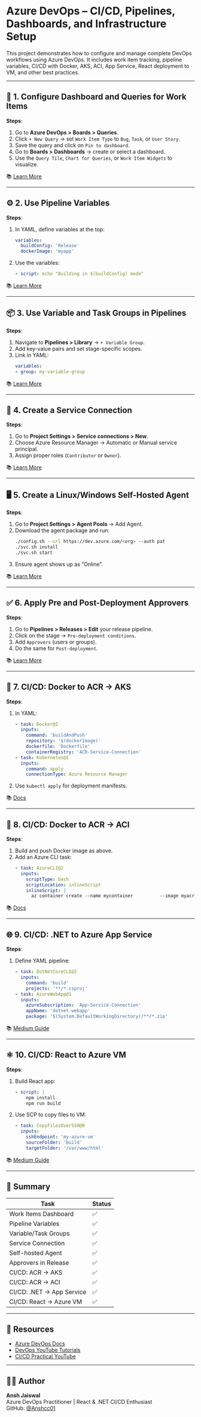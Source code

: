 # Azure DevOps – CI/CD, Pipelines, Dashboards, and Infrastructure Setup

This project demonstrates how to configure and manage complete DevOps workflows using Azure DevOps. It includes work item tracking, pipeline variables, CI/CD with Docker, AKS, ACI, App Service, React deployment to VM, and other best practices.

---

## 🧩 1. Configure Dashboard and Queries for Work Items

**Steps**:
1. Go to **Azure DevOps > Boards > Queries**.
2. Click `+ New Query` → set `Work Item Type` to `Bug`, `Task`, or `User Story`.
3. Save the query and click on `Pin to dashboard`.
4. Go to **Boards > Dashboards** → create or select a dashboard.
5. Use the `Query Tile`, `Chart for Queries`, or `Work Item Widgets` to visualize.

📚 [Learn More](https://learn.microsoft.com/en-us/azure/devops/boards/queries/using-queries)

---

## ⚙️ 2. Use Pipeline Variables

**Steps**:
1. In YAML, define variables at the top:
   ```yaml
   variables:
     buildConfig: 'Release'
     dockerImage: 'myapp'
   ```
2. Use the variables:
   ```yaml
   - script: echo "Building in $(buildConfig) mode"
   ```

📚 [Learn More](https://learn.microsoft.com/en-us/azure/devops/pipelines/process/variables)

---

## 📦 3. Use Variable and Task Groups in Pipelines

**Steps**:
1. Navigate to **Pipelines > Library** → `+ Variable Group`.
2. Add key-value pairs and set stage-specific scopes.
3. Link in YAML:
   ```yaml
   variables:
   - group: my-variable-group
   ```

📚 [Learn More](https://learn.microsoft.com/en-us/azure/devops/pipelines/library/variable-groups)

---

## 🔐 4. Create a Service Connection

**Steps**:
1. Go to **Project Settings > Service connections > New**.
2. Choose Azure Resource Manager → Automatic or Manual service principal.
3. Assign proper roles (`Contributor` or `Owner`).

📚 [Learn More](https://learn.microsoft.com/en-us/azure/devops/pipelines/library/service-endpoints)

---

## 🖥️ 5. Create a Linux/Windows Self-Hosted Agent

**Steps**:
1. Go to **Project Settings > Agent Pools** → Add Agent.
2. Download the agent package and run:
   ```bash
   ./config.sh --url https://dev.azure.com/<org> --auth pat
   ./svc.sh install
   ./svc.sh start
   ```
3. Ensure agent shows up as “Online”.

📚 [Learn More](https://learn.microsoft.com/en-us/azure/devops/pipelines/agents/linux-agent)

---

## ✅ 6. Apply Pre and Post-Deployment Approvers

**Steps**:
1. Go to **Pipelines > Releases > Edit** your release pipeline.
2. Click on the stage → `Pre-deployment conditions`.
3. Add `Approvers` (users or groups).
4. Do the same for `Post-deployment`.

📚 [Learn More](https://learn.microsoft.com/en-us/azure/devops/pipelines/release/approvals)

---

## 🐳 7. CI/CD: Docker to ACR → AKS

**Steps**:
1. In YAML:
   ```yaml
   - task: Docker@2
     inputs:
       command: 'buildAndPush'
       repository: '$(dockerImage)'
       dockerfile: 'Dockerfile'
       containerRegistry: 'ACR-Service-Connection'
   - task: Kubernetes@1
     inputs:
       command: apply
       connectionType: Azure Resource Manager
   ```
2. Use `kubectl apply` for deployment manifests.

📚 [Docs](https://learn.microsoft.com/en-us/azure/devops/pipelines)

---

## 🐳 8. CI/CD: Docker to ACR → ACI

**Steps**:
1. Build and push Docker image as above.
2. Add an Azure CLI task:
   ```yaml
   - task: AzureCLI@2
     inputs:
       scriptType: bash
       scriptLocation: inlineScript
       inlineScript: |
         az container create --name mycontainer          --image myacr.azurecr.io/myapp          --resource-group my-rg          --registry-login-server myacr.azurecr.io
   ```

📚 [Docs](https://learn.microsoft.com/en-us/azure/devops/pipelines)

---

## 🌐 9. CI/CD: .NET to Azure App Service

**Steps**:
1. Define YAML pipeline:
   ```yaml
   - task: DotNetCoreCLI@2
     inputs:
       command: 'build'
       projects: '**/*.csproj'
   - task: AzureWebApp@1
     inputs:
       azureSubscription: 'App-Service-Connection'
       appName: 'dotnet-webapp'
       package: '$(System.DefaultWorkingDirectory)/**/*.zip'
   ```

📚 [Medium Guide](https://ougabriel.medium.com/deploy-a-net-application-using-azure-ci-cd-pipeline-and-0eea18aedbb5)

---

## ⚛️ 10. CI/CD: React to Azure VM

**Steps**:
1. Build React app:
   ```yaml
   - script: |
       npm install
       npm run build
   ```
2. Use SCP to copy files to VM:
   ```yaml
   - task: CopyFilesOverSSH@0
     inputs:
       sshEndpoint: 'my-azure-vm'
       sourceFolder: 'build'
       targetFolder: '/var/www/html'
   ```

📚 [Medium Guide](https://medium.com/@isuruariyarathna2k00/create-a-ci-cd-pipeline-for-your-react-js-app-using-azure-devops-06e3fb153b10)

---

## 🧾 Summary

| Task | Status |
|------|--------|
| Work Items Dashboard | ✅ |
| Pipeline Variables | ✅ |
| Variable/Task Groups | ✅ |
| Service Connection | ✅ |
| Self-hosted Agent | ✅ |
| Approvers in Release | ✅ |
| CI/CD: ACR → AKS | ✅ |
| CI/CD: ACR → ACI | ✅ |
| CI/CD: .NET → App Service | ✅ |
| CI/CD: React → Azure VM | ✅ |

---

## 📎 Resources

- [Azure DevOps Docs](https://learn.microsoft.com/en-us/azure/devops/)
- [DevOps YouTube Tutorials](https://www.youtube.com/watch?v=xH5EY7FCFQw)
- [CI/CD Practical YouTube](https://www.youtube.com/watch?v=o9OpFMQMSHw)

---

## 👨‍💻 Author

**Ansh Jaiswal**  
Azure DevOps Practitioner | React & .NET CI/CD Enthusiast  
GitHub: [@Anshcc01](https://github.com/Anshcc01)